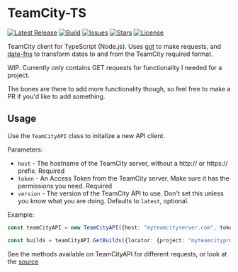 # TeamCity-TS

[![Latest Release](https://img.shields.io/github/v/release/mattwilkinsonn/teamcity-ts?color=success&include_prereleases)](https://github.com/mattwilkinsonn/teamcity-ts/releases)
[![Build](https://img.shields.io/github/workflow/status/mattwilkinsonn/teamcity-ts/Test/main)](https://github.com/mattwilkinsonn/teamcity-ts/actions/workflows/publish.yml)
[![Issues](https://img.shields.io/github/issues/mattwilkinsonn/teamcity-ts)](https://github.com/mattwilkinsonn/teamcity-ts/issues)
[![Stars](https://img.shields.io/github/stars/mattwilkinsonn/teamcity-ts)](https://github.com/mattwilkinsonn/teamcity-ts)
[![License](https://img.shields.io/github/license/mattwilkinsonn/teamcity-ts)](https://github.com/mattwilkinsonn/teamcity-ts/blob/main/LICENSE)

TeamCity client for TypeScript (Node.js). Uses [got](https://github.com/sindresorhus/got) to make requests, and [date-fns](https://date-fns.org/) to transform dates to and from the TeamCity required format.

WIP. Currently only contains GET requests for functionality I needed for a project.

The bones are there to add more functionality though, so feel free to make a PR if you'd like to add something.

## Usage

Use the `TeamCityAPI` class to initalize a new API client.

Parameters:

- `host` - The hostname of the TeamCity server, without a http:// or https:// prefix. Required
- `token` - An Access Token from the TeamCity server. Make sure it has the permissions you need. Required
- `version` - The version of the TeamCity API  to use. Don't set this unless you know what you are doing. Defaults to `latest`, optional.

Example:

```ts
const teamCityAPI = new TeamCityAPI({host: "myteamcityserver.com", token: "mysecrettoken"})

const builds = teamCityAPI.GetBuilds({locator: {project: "myteamcityproject"}, paginate: false})
```

See the methods available on TeamCityAPI for different requests, or look at the [source](https://github.com/mattwilkinsonn/teamcity-ts/blob/main/src/api.ts)

